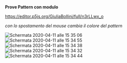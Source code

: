 **Prove Pattern con modulo**

https://editor.p5js.org/GiuliaBollini/full/n3rLLwx_o

_con lo spostamento del mouse cambia il colore del pattern_


![Schermata 2020-04-11 alle 15 35 06](https://user-images.githubusercontent.com/61871414/79045323-cb447580-7c0a-11ea-9c71-08cc78a6b8e9.png)
![Schermata 2020-04-11 alle 15 34 55](https://user-images.githubusercontent.com/61871414/79045398-3130fd00-7c0b-11ea-9c76-e6a73917e7f0.png)
![Schermata 2020-04-11 alle 15 34 38](https://user-images.githubusercontent.com/61871414/79045410-3ee68280-7c0b-11ea-90d8-85e44f9161bd.png)
![Schermata 2020-04-11 alle 15 34 32](https://user-images.githubusercontent.com/61871414/79045434-60e00500-7c0b-11ea-850d-d759e6019c91.png)
![Schermata 2020-04-11 alle 15 34 44](https://user-images.githubusercontent.com/61871414/79045439-69384000-7c0b-11ea-9ccf-347ee6bd3139.png)
